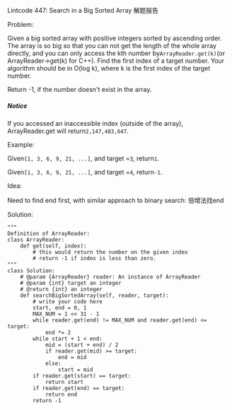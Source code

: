 Lintcode 447: Search in a Big Sorted Array 解题报告

Problem:

Given a big sorted array with positive integers sorted by ascending order. The array is so big so that you can not get the length of the whole array directly, and you can only access the kth number by`ArrayReader.get(k)`\(or ArrayReader-&gt;get\(k\) for C++\). Find the first index of a target number. Your algorithm should be in O\(log k\), where k is the first index of the target number.

Return -1, if the number doesn't exist in the array.

##### Notice

If you accessed an inaccessible index \(outside of the array\), ArrayReader.get will return`2,147,483,647`.

Example:

Given`[1, 3, 6, 9, 21, ...]`, and target =`3`, return`1`.

Given`[1, 3, 6, 9, 21, ...]`, and target =`4`, return`-1`.

Idea:

Need to find end first, with similar approach to binary search: 倍增法找end

Solution:

```
"""
Definition of ArrayReader:
class ArrayReader:
    def get(self, index):
        # this would return the number on the given index
        # return -1 if index is less than zero.
"""
class Solution:
    # @param {ArrayReader} reader: An instance of ArrayReader 
    # @param {int} target an integer
    # @return {int} an integer
    def searchBigSortedArray(self, reader, target):
        # write your code here
        start, end = 0, 1
        MAX_NUM = 1 << 31 - 1
        while reader.get(end) != MAX_NUM and reader.get(end) <= target:
            end *= 2
        while start + 1 < end:
            mid = (start + end) / 2
            if reader.get(mid) >= target:
                end = mid
            else:
                start = mid
        if reader.get(start) == target:
            return start
        if reader.get(end) == target:
            return end
        return -1
```



